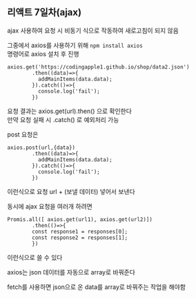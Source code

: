 ## 리액트 7일차(ajax)  

ajax 사용하여 요청 시 비동기 식으로 작동하여 새로고침이 되지 않음  

그중에서 axios를 사용하기 위해
```npm install axios```  
명령어로 axios 설치 후 진행  

```
axios.get('https://codingapple1.github.io/shop/data2.json')
        .then((data)=>{ 
          addMainItems(data.data);
        }).catch(()=>{
          console.log('fail');
        })
```
요청 결과는 axios.get(url).then() 으로 확인한다  
만약 요청 실패 시 .catch() 로 예외처리 가능  

post 요청은  
```
axios.post(url,{data})
        .then((data)=>{ 
          addMainItems(data.data);
        }).catch(()=>{
          console.log('fail');
        })
```
이런식으로 요청 url + (보낼 데이터) 넣어서 보낸다  


동시에 ajax 요청을 여러개 하려면  
```
Promis.all([ axios.get(url1), axios.get(url2)])
        .then(()=>{
        const response1 = responses[0];
        const response2 = responses[1];
        })
```
이런식으로 쓸 수 있다  

axios는 json 데이터를 자동으로 array로 바꿔준다  

fetch를 사용하면 json으로 온 data를 array로 바꿔주는 작업을 해야함

